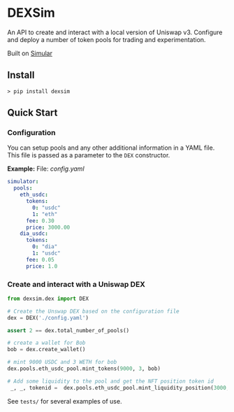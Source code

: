 # DEXSim

An API to create and interact with a local version of Uniswap v3. Configure and deploy a number of token pools for trading and experimentation.

Built on [Simular](https://simular.readthedocs.io/en/latest/)


## Install
```console
> pip install dexsim
```

## Quick Start

### Configuration
You can setup pools and any other additional information in a YAML file. This file is passed as a parameter to the `DEX` constructor.

**Example:**
File: *config.yaml*
```yaml
simulator:
  pools:
    eth_usdc:
      tokens:
        0: "usdc"
        1: "eth"
      fee: 0.30
      price: 3000.00
    dia_usdc:
      tokens:
        0: "dia"
        1: "usdc"
      fee: 0.05
      price: 1.0
```

### Create and interact with a Uniswap DEX

```python
from dexsim.dex import DEX

# Create the Unswap DEX based on the configuration file
dex = DEX('./config.yaml')

assert 2 == dex.total_number_of_pools()

# create a wallet for Bob
bob = dex.create_wallet()

# mint 9000 USDC and 3 WETH for bob
dex.pools.eth_usdc_pool.mint_tokens(9000, 3, bob)

# Add some liquidity to the pool and get the NFT position token id
 _, _, tokenid =  dex.pools.eth_usdc_pool.mint_liquidity_position(3000, 1, 2900, 3100, bob)

```

See `tests/` for several examples of use.

